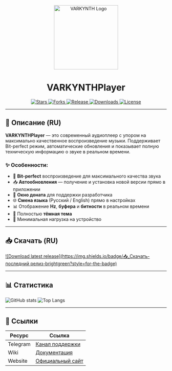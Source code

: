 <!-- ЛОГО -->
<p align="center">
  <img src="https://raw.githubusercontent.com/VARKYNTH/VARKYNTH/main/logo.png" alt="VARKYNTH Logo" width="200"/>
</p>

<h1 align="center">VARKYNTHPlayer</h1>

<p align="center">
  <a href="https://github.com/VARKYNTH/VARKYNTHPlayer/stargazers">
    <img src="https://img.shields.io/github/stars/VARKYNTH/NyxSound?style=for-the-badge" alt="Stars"/>
  </a>
  <a href="https://github.com/SYNORIX-Studios/VARKYNTHPlayer/network/members">
    <img src="https://img.shields.io/github/forks/VARKYNTH/VARKYNTH?style=for-the-badge" alt="Forks"/>
  </a>
  <a href="https://github.com/VARKYNTH/VARKYNTHPlayer/releases/latest">
    <img src="https://img.shields.io/github/v/release/VARKYNTH/VARKYNTHPlayer?style=for-the-badge" alt="Release"/>
  </a>
  <a href="https://github.com/VARKYNTH/VARKYNTHPlayer/releases">
    <img src="https://img.shields.io/github/downloads/VARKYNTH/VARKYNTHPlayer/total?style=for-the-badge" alt="Downloads"/>
  </a>
  <a href="https://github.com/VARKYNTH/VARKYNTHPlayer/blob/main/LICENSE">
    <img src="https://img.shields.io/github/license/VARKYNTH/VARKYNTHPlayer?style=for-the-badge" alt="License"/>
  </a>
</p>

---

## 📜 Описание (RU)
**VARKYNTHPlayer** — это современный аудиоплеер с упором на максимально качественное воспроизведение музыки. Поддерживает Bit-perfect режим, автоматические обновления и показывает полную техническую информацию о звуке в реальном времени.

### ✨ Особенности:
- 🎵 **Bit-perfect** воспроизведение для максимального качества звука
- 📥 **Автообновления** — получение и установка новой версии прямо в приложении
- 💖 **Окно доната** для поддержки разработчика
- 🌐 **Смена языка** (Русский / English) прямо в настройках
- 📊 Отображение **Hz**, **буфера** и **битности** в реальном времени
- 🌙 Полностью **тёмная тема**
- 📱 Минимальная нагрузка на устройство

---

## 📥 Скачать (RU)
[![Download latest release](https://img.shields.io/badge/📥_Скачать-последний релиз-brightgreen?style=for-the-badge)](https://github.com/VARKYNTH/VARKYNTHPlayer/releases/latest)

---

## 📊 Статистика
![GitHub stats](https://github-readme-stats.vercel.app/api?username=VARKYNTH&repo=VARKYNTHPlayer&show_icons=true&theme=dark)
![Top Langs](https://github-readme-stats.vercel.app/api/top-langs/?username=VARKYNTH&layout=compact&theme=dark)

---

## 🔗 Ссылки
| Ресурс     | Ссылка |
|------------|--------|
| Telegram   | [Канал поддержки](https://t.me/SYNORIX_STUDIOS) |
| Wiki       | [Документация](https://github.com/VARKYNTH/VARKYNTHPlayer/wiki) |
| Website    | [Официальный сайт](https://synorix.wuaze.com/) |
